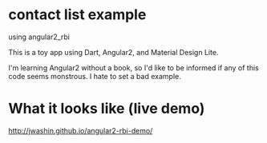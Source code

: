 # contact list example

using angular2_rbi

This is a toy app using Dart, Angular2, and Material Design Lite.

I'm learning Angular2 without a book, so I'd like to be informed if any of 
this code seems monstrous. I hate to set a bad example.

# What it looks like (live demo)

<http://jwashin.github.io/angular2-rbi-demo/>

